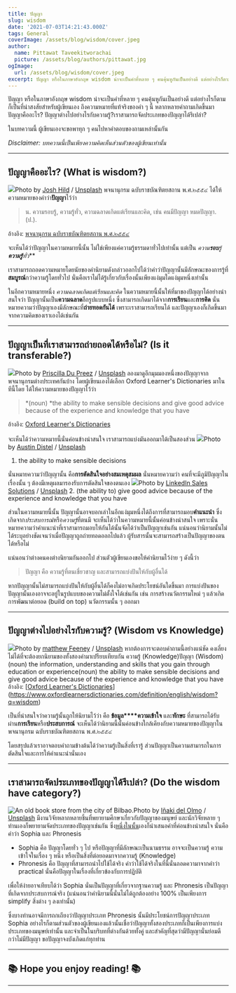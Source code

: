 ```yaml
---
title: ปัญญา
slug: wisdom
date: '2021-07-03T14:21:43.000Z'
tags: General
coverImage: /assets/blog/wisdom/cover.jpeg
author:
  name: Pittawat Taveekitworachai
  picture: /assets/blog/authors/pittawat.jpg
ogImage:
  url: /assets/blog/wisdom/cover.jpeg
excerpt: ปัญญา หรือในภาษาอังกฤษ wisdom น่าจะเป็นคำที่หลาย ๆ คนคุ้นหูกันเป็นอย่างดี แต่อย่างไรก็ตามก็เป็นที่น่าสงสัยสำหรับผู้เขียนเอง ถึงความหมายที่แท้จริงของคำ ๆ นี้ หลากหลายคำถามเกิดขึ้นมา
---
```


ปัญญา หรือในภาษาอังกฤษ wisdom น่าจะเป็นคำที่หลาย ๆ คนคุ้นหูกันเป็นอย่างดี แต่อย่างไรก็ตามก็เป็นที่น่าสงสัยสำหรับผู้เขียนเอง ถึงความหมายที่แท้จริงของคำ ๆ นี้ หลากหลายคำถามเกิดขึ้นมา ปัญญาคืออะไร? ปัญญาต่างไปอย่างไรกับความรู้?​ เราสามารถจัดประเภทของปัญญาได้รึเปล่า?

ในบทความนี้ ผู้เขียนเองจะขอพาทุก ๆ คนไปหาคำตอบของถามเหล่านั้นกัน

*Disclaimer: บทความนี้เป็นเพียงความคิดเห็นส่วนตัวของผู้เขียนเท่านั้น*

---

## ปัญญาคืออะไร? (What is wisdom?)
![](https://images.unsplash.com/photo-1587876931567-564ce588bfbd?crop=entropy&amp;cs=tinysrgb&amp;fit=max&amp;fm=jpg&amp;ixid=MnwxMTc3M3wwfDF8c2VhcmNofDR8fHdpc2RvbXxlbnwwfHx8fDE2MjUzMjE3Njk&amp;ixlib=rb-1.2.1&amp;q=80&amp;w=2000)Photo by [Josh Hild](https://unsplash.com/@joshhild?utm_source=ghost&utm_medium=referral&utm_campaign=api-credit) / [Unsplash](https://unsplash.com/?utm_source=ghost&utm_medium=referral&utm_campaign=api-credit)
พจนานุกรม ฉบับราชบัณฑิตยสถาน พ.ศ.๒๕๕๔ ได้ให้ความหมายของคำว่า**ปัญญา**ไว้ว่า

> น. ความรอบรู้, ความรู้ทั่ว, ความฉลาดเกิดแต่เรียนและคิด, เช่น คนมีปัญญา หมดปัญญา. (ป.).

อ้างอิง: [พจนานุกรม ฉบับราชบัณฑิตยสถาน พ.ศ.๒๕๕๔](https://dictionary.orst.go.th)

จะเห็นได้ว่าปัญญาในความหมายนี้นั้น ไม่ใช่เพียงแค่ความรู้ธรรมดาทั่วไปเท่านั้น แต่เป็น *ความ**รอบ**รู้**ความรู้**ทั่ว***

เราสามารถถอดความหมายโดยนัยของคำนิยามดังกล่าวออกไปได้ว่าคำว่าปัญญานั้นมีลักษณะของการรู้ที่**สมบูรณ์**กว่าความรู้โดยทั่วไป นั่นคือเราไม่ได้รู้เกี่ยวกับเรื่องนั้นเพียงแง่มุมใดแง่มุมหนึ่งเท่านั้น

ในอีกความหมายหนึ่ง *ความฉลาดเกิดแต่เรียนและคิด* ในความหมายนี้นั้นให้ที่มาของปัญญาได้อย่างน่าสนใจว่า ปัญญานั้นเป็น**ความฉลาด**อีกรูปแบบหนึ่ง ซึ่งสามารถเกิดมาได้จาก**การเรียน**และ**การคิด** นั่นหมายความว่าปัญญาเองมีลักษณะที่**ถ่ายทอดกันได้** เพราะเราสามารถเรียนได้ และปัญญาเองก็เกิดขึ้นมาจากความคิดของเราเองได้เช่นกัน

---

## ปัญญาเป็นที่เราสามารถถ่ายถอดได้หรือไม่? (Is it transferable?)
![](https://images.unsplash.com/photo-1491439996916-067ed99cba60?crop=entropy&amp;cs=tinysrgb&amp;fit=max&amp;fm=jpg&amp;ixid=MnwxMTc3M3wwfDF8c2VhcmNofDZ8fHRlYWNofGVufDB8fHx8MTYyNTMyMTc5NA&amp;ixlib=rb-1.2.1&amp;q=80&amp;w=2000)Photo by [Priscilla Du Preez](https://unsplash.com/@priscilladupreez?utm_source=ghost&utm_medium=referral&utm_campaign=api-credit) / [Unsplash](https://unsplash.com/?utm_source=ghost&utm_medium=referral&utm_campaign=api-credit)
ลองมาดูอีกมุมมองหนึ่งของปัญญาจากพจนานุกรมต่างประเทศกันบ้าง โดยผู้เขียนเองได้เลือก Oxford Learner's Dictionaries มาในทีนี้โดย ได้ให้ความหมายของปัญญาไว้ว่า

> *(noun) *the ability to make sensible decisions and give good advice because of the experience and knowledge that you have

อ้างอิง: [Oxford Learner's Dictionaries](https://www.oxfordlearnersdictionaries.com/definition/english/wisdom?q=wisdom)

จะเห็นได้ว่าความหมายนี้นั่นค่อนข้างน่าสนใจ เราสามารถแบ่งมันออกมาได้เป็นสองส่วน
![](https://images.unsplash.com/photo-1557804506-669a67965ba0?crop=entropy&amp;cs=tinysrgb&amp;fit=max&amp;fm=jpg&amp;ixid=MnwxMTc3M3wwfDF8c2VhcmNofDh8fGxlYWRlcnxlbnwwfHx8fDE2MjUzMjE4MzQ&amp;ixlib=rb-1.2.1&amp;q=80&amp;w=2000)Photo by [Austin Distel](https://unsplash.com/@austindistel?utm_source=ghost&utm_medium=referral&utm_campaign=api-credit) / [Unsplash](https://unsplash.com/?utm_source=ghost&utm_medium=referral&utm_campaign=api-credit)
1. the ability to make sensible decisions

นั่นหมายความว่าปัญญานั้น คือ**การตัดสินใจอย่างสมเหตุสมผล** นั่นหมายความว่า คนที่จะมีภูมิปัญญาในเรื่องนั้น ๆ ต้องมีเหตุผลมารองรับการตัดสินใจของตนเอง
![](https://images.unsplash.com/photo-1507537362848-9c7e70b7b5c1?crop=entropy&amp;cs=tinysrgb&amp;fit=max&amp;fm=jpg&amp;ixid=MnwxMTc3M3wwfDF8c2VhcmNofDJ8fGFkdmljZXxlbnwwfHx8fDE2MjUzMjE4NTE&amp;ixlib=rb-1.2.1&amp;q=80&amp;w=2000)Photo by [LinkedIn Sales Solutions](https://unsplash.com/@linkedinsalesnavigator?utm_source=ghost&utm_medium=referral&utm_campaign=api-credit) / [Unsplash](https://unsplash.com/?utm_source=ghost&utm_medium=referral&utm_campaign=api-credit)
2. (the ability to) give good advice because of the experience and knowledge that you have

ส่วนในความหมายนี้นั้น ปัญญานั้นอาจบอกเล่าในอีกแง่มุมหนึ่งได้ถึงการที่สามารถมอบ**คำแนะนำ** ซึ่งเกิดจาก*ประสบการณ์*หรือ*ความรู้*ที่ตนมี จะเห็นได้ว่าในความหมายนี้นั้นค่อนข้างน่าสนใจ เพราะนั่นหมายความว่าคำแนะนำที่เราสามารถมอบให้กันได้นั้นจัดได้ว่าเป็นปัญญาเช่นกัน แน่นอนว่านิยามนั้นไม่ได้ระบุอย่างชัดเจนว่าเมื่อปัญญาถูกถ่ายทอดออกไปแล้ว ผู้รับสารนั้นจะสามารถสร้างเป็นปัญญาของตนได้หรือไม่

แน่นอนว่าต่างคนคงต่างนิยามกันออกไป ส่วนตัวผู้เขียนเองขอให้คำนิยามไว้ง่าย ๆ ดังนี้ว่า

> ปัญญา คือ ความรู้ที่ตนเชี่ยวชาญ และสามารถแบ่งปันให้กับผู้อื่นได้

หากปัญญานั้นไม่สามารถแบ่งปันให้กับผู้อื่นได้ก็คงไม่อาจเกิดประโยชน์อันใดขึ้นมา การแบ่งปันของปัญญานั้นเองอาจจะอยู่ในรูปแบบของความไม่ตั้งใจได้เช่นกัน เช่น การสร้างนวัตกรรมใหม่ ๆ แล้วเกิดการพัฒนาต่อยอด (build on top) นวัตกรรมนั้น ๆ ออกมา

---

## ปัญญาต่างไปอย่างไรกับความรู้? (Wisdom vs Knowledge)
![](https://images.unsplash.com/photo-1522211988038-6fcbb8c12c7e?crop=entropy&amp;cs=tinysrgb&amp;fit=max&amp;fm=jpg&amp;ixid=MnwxMTc3M3wwfDF8c2VhcmNofDJ8fGtub3dsZWRnZXxlbnwwfHx8fDE2MjUzMjE4Njg&amp;ixlib=rb-1.2.1&amp;q=80&amp;w=2000)Photo by [matthew Feeney](https://unsplash.com/@matt__feeney?utm_source=ghost&utm_medium=referral&utm_campaign=api-credit) / [Unsplash](https://unsplash.com/?utm_source=ghost&utm_medium=referral&utm_campaign=api-credit)
หากต้องการจะตอบคำถามนี้อย่างแน่ชัด คงเลี่ยงไม่ได้ที่จะต้องยกนิยามของทั้งสองคำมาเปรียบเทียบกัน
ความรู้ (Knowledge)ปัญญา (Wisdom)(noun) the information, understanding and skills that you gain through education or experience(noun) the ability to make sensible decisions and give good advice because of the experience and knowledge that you have
อ้างอิง: [[Oxford Learner's Dictionaries](https://www.oxfordlearnersdictionaries.com/definition/english/knowledge?q=knowledge)](https://www.oxfordlearnersdictionaries.com/definition/english/wisdom?q=wisdom)

เป็นที่น่าสนใจว่าความรู้นั้นถูกให้นิยามไว้ว่า คือ **ข้อมูล****ความเข้าใจ** และ**ทักษะ** ที่สามารถได้รับผ่าน**การเรียน**หรือ**ประสบการณ์** จะเห็นได้ว่านิยามนี้นั้นค่อนข้างใกล้เคียงกับความหมายของปัญญาในพจนานุกรม ฉบับราชบัณฑิตยสถาน พ.ศ.๒๕๕๔

โดยสรุปแล้วเราอาจตอบคำถามข้างต้นได้ว่าความรู้เป็นสิ่งที่เรารู้ ส่วนปัญญาเป็นความสามารถในการตัดสินใจและการให้คำแนะนำนั่นเอง

---

## เราสามารถจัดประเภทของปัญญาได้รึเปล่า? (Do the wisdom have category?)
![An old book store from the city of Bilbao.](https://images.unsplash.com/photo-1521587760476-6c12a4b040da?crop=entropy&amp;cs=tinysrgb&amp;fit=max&amp;fm=jpg&amp;ixid=MnwxMTc3M3wwfDF8c2VhcmNofDN8fGxpYnJhcnl8ZW58MHx8fHwxNjI1MzIxODg0&amp;ixlib=rb-1.2.1&amp;q=80&amp;w=2000)Photo by [Iñaki del Olmo](https://unsplash.com/@inakihxz?utm_source=ghost&utm_medium=referral&utm_campaign=api-credit) / [Unsplash](https://unsplash.com/?utm_source=ghost&utm_medium=referral&utm_campaign=api-credit)
มีงานวิจัยหลากหลายชิ้นที่พยายามศึกษาเกี่ยวกับปัญญาของมนุษย์ และนักวิจัยหลาย ๆ ท่านเองก็พยายามจัดประเภทของปัญญาเช่นกัน ซึ่ง[หนึ่งในนั้น](https://www.researchgate.net/publication/254311648_Sophia_and_Phronesis_in_Psychology_Philosophy_and_Traditional_Wisdom_INTRODUCTION)เองก็นำเสนอคำที่ค่อนข้างน่าสนใจ นั่นคือคำว่า Sophia และ Phronesis

- Sophia คือ ปัญญาโดยทั่ว ๆ ไป หรือปัญญาที่มีลักษณะเป็นนามธรรม อาจจะเป็นความรู้ ความเข้าใจในเรื่อง ๆ หนึ่ง หรือเป็นสิ่งที่ต่อยอดมาจากความรู้ (Knowledge)
- Phronesis คือ ปัญญาที่สามารถนำไปใช้ได้จริง คำว่าใช้ได้จริงในที่นี้นั่นถอดความาจากคำว่า practical นั่นคือปัญญาในเรื่องที่เกี่ยวข้องกับการปฏิบัติ

เพื่อให้ง่ายอาจเทียบได้ว่า Sophia นั่นเป็นปัญญาที่เกี่ยวจากฐานความรู้ และ Phronesis เป็นปัญญาที่เกิดจากประสบการณ์จริง (แน่นอนว่าคำนิยามนี้นั่นไม่ได้ถูกต้องอย่าง 100% เป็นเพียงการ simplify สิ่งต่าง ๆ ลงเท่านั้น)

ซึ่งบางท่านอาจมีการถกเถียงว่าปัญญาประเภท Phronesis นั้นมีประโยชน์การปัญญาประเภท Sophia อย่างไรก็ตามส่วนตัวของผู้เขียนเองแล้วนั้นเชื่อว่าปัญญาทั้งสองประเภทก็เป็นเพียงการแบ่งประเภทของมนุษย์เท่านั้น และจำเป็นในบริบทที่ต่างกันด้วยทั้งคู่ และสำคัญที่สุดว่ามีปัญญานั่นย่อมดีกว่าไม่มีปัญญา ขอปัญญาจงบังเกิดแก่ทุกท่าน

---

## ****************************************************************************************************************************************************************************************************************************************************************************📚 Hope you enjoy reading! 📚****************************************************************************************************************************************************************************************************************************************************************************

---

